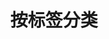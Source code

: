 ---
title: "按标签分类"
layout: "tags"
disableShare: true
ShowReadingTime: false
ShowBreadCrumbs: false
ShowWordCount: false
---